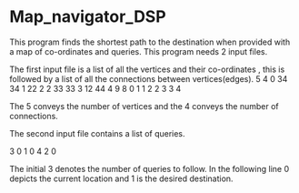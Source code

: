 # Map_navigator_DSP
This program finds the shortest path to the destination when provided with a map of co-ordinates and queries.
This program needs 2 input files.
 
The first input file is a list of all the vertices and their co-ordinates , this is followed by a list of all the connections between vertices(edges).
<Example> 
5 4
0 34 34
1 22 2
2 33 33 
3 12 44
4 9 8
0 1
1 2 
2 3
3 4
</Example>

The 5 conveys the number of vertices and the 4 conveys the number of connections.

The second input file contains a list of queries.
<Example>

3
0 1
0 4
2 0

</Example>

The initial 3 denotes the number of queries to follow. In the following line 0 depicts the current location and 1 is the desired destination.
